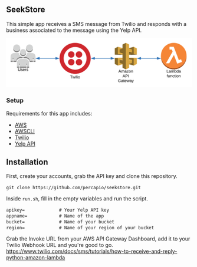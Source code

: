 ## SeekStore
This simple app receives a SMS message from Twilio and responds with a business associated to the message using the Yelp API.

![SeekStore](SeekStore.png)

### Setup
Requirements for this app includes:
- [AWS](https://aws.amazon.com/)
- [AWSCLI](https://docs.aws.amazon.com/cli/latest/userguide/cli-chap-install.html)
- [Twilio](https://www.twilio.com/try-twilio)
- [Yelp API](https://docs.developer.yelp.com/)

## Installation
First, create your accounts, grab the API key and clone this repository.
```
git clone https://github.com/percapio/seekstore.git
```

Inside <code>run.sh</code>, fill in the empty variables and run the script.
```
apikey=             # Your Yelp API key
appname=            # Name of the app
bucket=             # Name of your bucket
region=             # Name of your region of your bucket
```

Grab the Invoke URL from your AWS API Gateway Dashboard, add it to your Twilio Webhook URL and you're good to go.
https://www.twilio.com/docs/sms/tutorials/how-to-receive-and-reply-python-amazon-lambda
